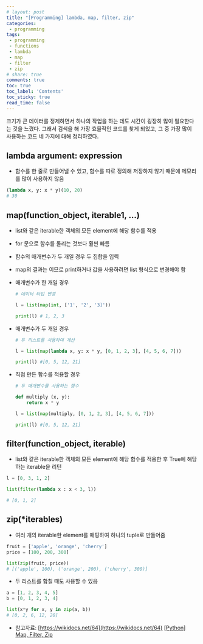 ```yaml
---
# layout: post
title: "[Programming] lambda, map, filter, zip"
categories:
 - programming
tags: 
 - programming
 - functions
 - lambda
 - map
 - filter
 - zip
# share: true 
comments: true 
toc: true
toc_label: 'Contents'
toc_sticky: true
read_time: false
---
```



크기가 큰 데이터를 정제하면서 하나의 작업을 하는 데도 시간이 굉장히 많이 필요한다는 것을 느꼈다. 그래서 검색을 해 가장 효율적인 코드를 찾게 되었고, 그 중 가장 많이 사용하는 코드 네 가지에 대해 정리하였다.



## lambda argument: expression

- 함수를 한 줄로 만들어낼 수 있고, 함수를 따로 정의해 저장하지 않기 때문에 메모리를 많이 사용하지 않음

```python
(lambda x, y: x * y)(10, 20)
# 30
```



## map(function_object, iterable1, ...)

- list와 같은 iterable한 객체의 모든 element에 해당 함수를 적용
- for 문으로 함수를 돌리는 것보다 훨씬 빠름
- 함수의 매개변수가 두 개일 경우 두 집합을 입력
- map의 결과는 <map>이므로 print하거나 값을 사용하려면 list 형식으로 변경해야 함
- 매개변수가 한 개일 경우

    ```python
    # 데이터 타입 변경

    l = list(map(int, ['1', '2', '3]'))

    print(l) # 1, 2, 3
    ```

- 매개변수가 두 개일 경우

    ```python
    # 두 리스트를 사용하여 계산

    l = list(map(lambda x, y: x * y, [0, 1, 2, 3], [4, 5, 6, 7]))

    print(l) #[0, 5, 12, 21]
    ```

- 직접 만든 함수를 적용할 경우

    ```python
    # 두 매개변수를 사용하는 함수

    def multiply (x, y):
    	return x * y

    l = list(map(multiply, [0, 1, 2, 3], [4, 5, 6, 7])) 

    print(l) #[0, 5, 12, 21]
    ```



## filter(function_object, iterable)

- list와 같은 iterable한 객체의 모든 element에 해당 함수를 적용한 후 True에 해당하는 iterable을 리턴

```python
l = [0, 3, 1, 2]

list(filter(lambda x : x < 3, l))

# [0, 1, 2]
```



## zip(*iterables)

- 여러 개의 iterable한 element를 매핑하여 하나의 tuple로 만들어줌

```python
fruit = ['apple', 'orange', 'cherry']
price = [100, 200, 300]

list(zip(fruit, price))
# [('apple', 100), ('orange', 200), ('cherry', 300)]
```

- 두 리스트를 합칠 때도 사용할 수 있음

```python
a = [1, 2, 3, 4, 5]
b = [0, 1, 2, 3, 4]

list(x*y for x, y in zip(a, b))
# [0, 2, 6, 12, 20]
```

- 참고자료:
    [https://wikidocs.net/64](https://wikidocs.net/64)
    [[Python] Map, Filter, Zip](https://redcrow.tistory.com/399)